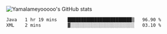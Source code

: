 ![Yamalameyooooo's GitHub stats](https://github-readme-stats.vercel.app/api?username=yamalameyooooo&theme=transparent&show_icons=true\&show=reviews,discussions_started,discussions_answered,prs_merged,prs_merged_percentage)

<!--START_SECTION:waka-->

```txt
Java   1 hr 19 mins    ████████████████████████▒   96.90 %
XML    2 mins          ▓░░░░░░░░░░░░░░░░░░░░░░░░   03.10 %
```

<!--END_SECTION:waka-->

